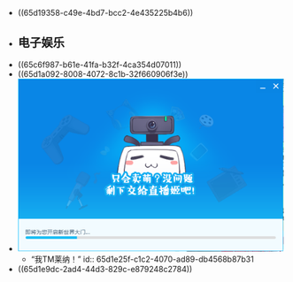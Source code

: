 - ((65d19358-c49e-4bd7-bcc2-4e435225b4b6))
- ## 电子娱乐
- ((65c6f987-b61e-41fa-b32f-4ca354d07011))
- ((65d1a092-8008-4072-8c1b-32f660906f3e))
- ![Livehime-Win-beta-4.61.0.6354-x64.tmp_fzwXlznMpC.png](../assets/Livehime-Win-beta-4.61.0.6354-x64.tmp_fzwXlznMpC_1708253788229_0.png)
	- “我TM莱纳！”
	  id:: 65d1e25f-c1c2-4070-ad89-db4568b87b31
- ((65d1e9dc-2ad4-44d3-829c-e879248c2784))